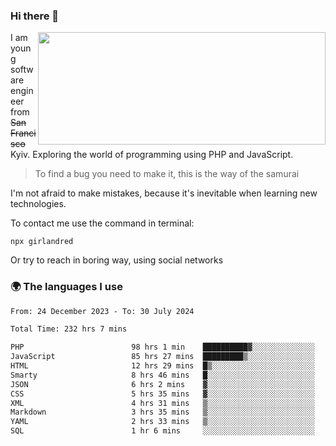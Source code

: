 ### Hi there 👋  

<img align='right' src="https://github-readme-stats.vercel.app/api?username=girlandred&count_private=true&show_icons=true&include_all_commits=true&hide_rank=true&hide_title=true&theme=buefy&card_width=300" width=460 height=180>


I am young software engineer from ~~San Francisco~~ Kyiv. Exploring the world of programming using PHP and JavaScript.


> To find a bug you need to make it, this is the way of the samurai



I'm not afraid to make mistakes, because it's inevitable when learning new technologies.

To contact me use the command in terminal:

```
npx girlandred
```

Or try to reach in boring way, using social networks


### 🌍 The languages I use

<!--START_SECTION:waka-->

```txt
From: 24 December 2023 - To: 30 July 2024

Total Time: 232 hrs 7 mins

PHP                        98 hrs 1 min    ██████████▓░░░░░░░░░░░░░░   42.22 %
JavaScript                 85 hrs 27 mins  █████████▒░░░░░░░░░░░░░░░   36.81 %
HTML                       12 hrs 29 mins  █▒░░░░░░░░░░░░░░░░░░░░░░░   05.38 %
Smarty                     8 hrs 46 mins   █░░░░░░░░░░░░░░░░░░░░░░░░   03.78 %
JSON                       6 hrs 2 mins    ▓░░░░░░░░░░░░░░░░░░░░░░░░   02.60 %
CSS                        5 hrs 35 mins   ▓░░░░░░░░░░░░░░░░░░░░░░░░   02.41 %
XML                        4 hrs 31 mins   ▒░░░░░░░░░░░░░░░░░░░░░░░░   01.95 %
Markdown                   3 hrs 35 mins   ▒░░░░░░░░░░░░░░░░░░░░░░░░   01.55 %
YAML                       2 hrs 33 mins   ▒░░░░░░░░░░░░░░░░░░░░░░░░   01.10 %
SQL                        1 hr 6 mins     ░░░░░░░░░░░░░░░░░░░░░░░░░   00.48 %
```

<!--END_SECTION:waka-->

